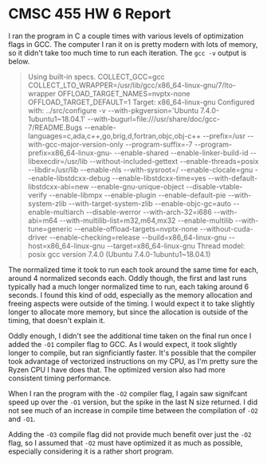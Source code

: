 # CMSC 455 HW 6 Report

I ran the program in C a couple times with various levels of optimization flags 
in GCC. The computer I ran it on is pretty modern with lots of memory, so it
didn't take too much time to run each iteration. The `gcc -v` output is below.

>Using built-in specs.
>COLLECT_GCC=gcc
>COLLECT_LTO_WRAPPER=/usr/lib/gcc/x86_64-linux-gnu/7/lto-wrapper
>OFFLOAD_TARGET_NAMES=nvptx-none
>OFFLOAD_TARGET_DEFAULT=1
>Target: x86_64-linux-gnu
>Configured with: ../src/configure -v --with-pkgversion='Ubuntu 7.4.0-1ubuntu1~18.04.1' --with-bugurl=file:///usr/share/doc/gcc-7/README.Bugs --enable-languages=c,ada,c++,go,brig,d,fortran,objc,obj-c++ --prefix=/usr --with-gcc-major-version-only --program-suffix=-7 --program-prefix=x86_64-linux-gnu- --enable-shared --enable-linker-build-id --libexecdir=/usr/lib --without-included-gettext --enable-threads=posix --libdir=/usr/lib --enable-nls --with-sysroot=/ --enable-clocale=gnu --enable-libstdcxx-debug --enable-libstdcxx-time=yes --with-default-libstdcxx-abi=new --enable-gnu-unique-object --disable-vtable-verify --enable-libmpx --enable-plugin --enable-default-pie --with-system-zlib --with-target-system-zlib --enable-objc-gc=auto --enable-multiarch --disable-werror --with-arch-32=i686 --with-abi=m64 --with-multilib-list=m32,m64,mx32 --enable-multilib --with-tune=generic --enable-offload-targets=nvptx-none --without-cuda-driver --enable-checking=release --build=x86_64-linux-gnu --host=x86_64-linux-gnu --target=x86_64-linux-gnu
>Thread model: posix
>gcc version 7.4.0 (Ubuntu 7.4.0-1ubuntu1~18.04.1) 

The normalized time it took to run each took around the same time for each, around 
4 normalized seconds each. Oddly though, the first and last runs typically had a
much longer normalized time to run, each taking around 6 seconds. I found this kind 
of odd, especially as the memory allocation and freeing aspects were outside of the 
timing. I would expect it to take slightly longer to allocate more memory, but since 
the allocation is outside of the timing, that doesn't explain it.

Oddly enough, I didn't see the additional time taken on the final run once I added
the `-O1` compiler flag to GCC. As I would expect, it took slightly longer to compile, 
but ran signficiantly faster. It's possible that the compiler took advantage of vectorized
instructions on my CPU, as I'm pretty sure the Ryzen CPU I have does that. The optimized
version also had more consistent timing performance.

When I ran the program with the `-O2` compiler flag, I again saw signifcant speed up
over the `-O1` version, but the spike in the last N size returned. I did not see much
of an increase in compile time between the compilation of `-O2` and `-O1`.

Adding the `-O3` compile flag did not provide much benefit over just the `-O2` flag, so
I assumed that `-O2` must have optimized it as much as possible, especially considering it
is a rather short program.
